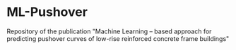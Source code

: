 # ML-Pushover
 Repository of the publication "Machine Learning – based approach for predicting pushover curves of low-rise reinforced concrete frame buildings"
